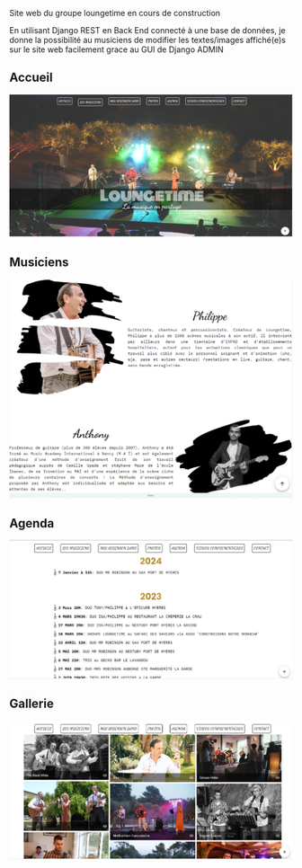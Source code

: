 Site web du groupe loungetime en cours de construction

En utilisant Django REST en Back End connecté à une base de données, je donne la possibilité au musiciens de modifier les textes/images affiché(e)s sur le site web facilement grace au GUI de Django ADMIN

## Accueil
![capture1](https://github.com/dvdmnc/loungetime/blob/main/loungetime-accueil.PNG)
## Musiciens
![capture1](https://github.com/dvdmnc/loungetime/blob/main/loungetime-musiciens.PNG)
## Agenda
![capture1](https://github.com/dvdmnc/loungetime/blob/main/loungetime%20agenda.PNG)
## Gallerie
![capture1](https://github.com/dvdmnc/loungetime/blob/main/loungetime-photos.PNG)
